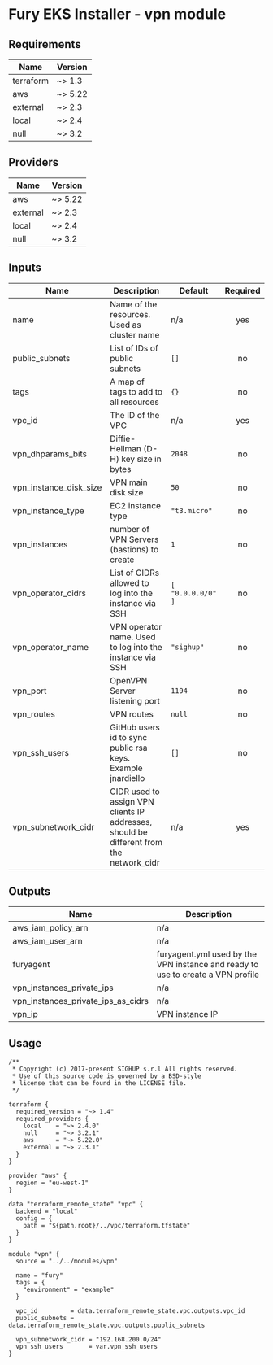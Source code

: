 <!-- BEGIN_TF_DOCS -->

# Fury EKS Installer - vpn module

<!-- <KFD-DOCS> -->

## Requirements

| Name | Version |
|------|---------|
| terraform | ~> 1.3  |
| aws | ~> 5.22 |
| external | ~> 2.3  |
| local | ~> 2.4  |
| null | ~> 3.2  |

## Providers

| Name | Version |
|------|---------|
| aws | ~> 5.22 |
| external | ~> 2.3 |
| local | ~> 2.4 |
| null | ~> 3.2 |

## Inputs

| Name | Description | Default | Required |
|------|-------------|---------|:--------:|
| name | Name of the resources. Used as cluster name | n/a | yes |
| public\_subnets | List of IDs of public subnets | `[]` | no |
| tags | A map of tags to add to all resources | `{}` | no |
| vpc\_id | The ID of the VPC | n/a | yes |
| vpn\_dhparams\_bits | Diffie-Hellman (D-H) key size in bytes | `2048` | no |
| vpn\_instance\_disk\_size | VPN main disk size | `50` | no |
| vpn\_instance\_type | EC2 instance type | `"t3.micro"` | no |
| vpn\_instances | number of VPN Servers (bastions) to create | `1` | no |
| vpn\_operator\_cidrs | List of CIDRs allowed to log into the instance via SSH | ```[ "0.0.0.0/0" ]``` | no |
| vpn\_operator\_name | VPN operator name. Used to log into the instance via SSH | `"sighup"` | no |
| vpn\_port | OpenVPN Server listening port | `1194` | no |
| vpn\_routes | VPN routes | `null` | no |
| vpn\_ssh\_users | GitHub users id to sync public rsa keys. Example jnardiello | `[]` | no |
| vpn\_subnetwork\_cidr | CIDR used to assign VPN clients IP addresses, should be different from the network\_cidr | n/a | yes |

## Outputs

| Name | Description |
|------|-------------|
| aws\_iam\_policy\_arn | n/a |
| aws\_iam\_user\_arn | n/a |
| furyagent | furyagent.yml used by the VPN instance and ready to use to create a VPN profile |
| vpn\_instances\_private\_ips | n/a |
| vpn\_instances\_private\_ips\_as\_cidrs | n/a |
| vpn\_ip | VPN instance IP |

## Usage

```hcl
/**
 * Copyright (c) 2017-present SIGHUP s.r.l All rights reserved.
 * Use of this source code is governed by a BSD-style
 * license that can be found in the LICENSE file.
 */

terraform {
  required_version = "~> 1.4"
  required_providers {
    local    = "~> 2.4.0"
    null     = "~> 3.2.1"
    aws      = "~> 5.22.0"
    external = "~> 2.3.1"
  }
}

provider "aws" {
  region = "eu-west-1"
}

data "terraform_remote_state" "vpc" {
  backend = "local"
  config = {
    path = "${path.root}/../vpc/terraform.tfstate"
  }
}

module "vpn" {
  source = "../../modules/vpn"

  name = "fury"
  tags = {
    "environment" = "example"
  }

  vpc_id         = data.terraform_remote_state.vpc.outputs.vpc_id
  public_subnets = data.terraform_remote_state.vpc.outputs.public_subnets

  vpn_subnetwork_cidr = "192.168.200.0/24"
  vpn_ssh_users       = var.vpn_ssh_users
}
```

<!-- </KFD-DOCS> -->
<!-- END_TF_DOCS -->

